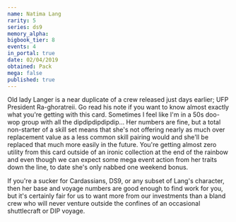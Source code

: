 ```yaml
---
name: Natima Lang
rarity: 5
series: ds9
memory_alpha:
bigbook_tier: 8
events: 4
in_portal: true
date: 02/04/2019
obtained: Pack
mega: false
published: true
---
```


Old lady Langer is a near duplicate of a crew released just days earlier; UFP President Ra-ghoratreii. Go read his note if you want to know almost exactly what you're getting with this card. Sometimes I feel like I'm in a 50s doo-wop group with all the dipdipdipdipdip… Her numbers are fine, but a total non-starter of a skill set means that she's not offering nearly as much over replacement value as a less common skill pairing would and she'll be replaced that much more easily in the future. You're getting almost zero utility from this card outside of an ironic collection at the end of the rainbow and even though we can expect some mega event action from her traits down the line, to date she's only nabbed one weekend bonus.

If you're a sucker for Cardassians, DS9, or any subset of Lang's character, then her base and voyage numbers are good enough to find work for you, but it's certainly fair for us to want more from our investments than a bland crew who will never venture outside the confines of an occasional shuttlecraft or DIP voyage.
